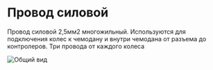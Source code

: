 # Провод силовой

Провод силовой 2,5мм2 многожильный.
Используются для подключения колес к чемодану и внутри чемодана от разъема до контролеров.
Три провода от каждого колеса

![Общий вид](40big.png)